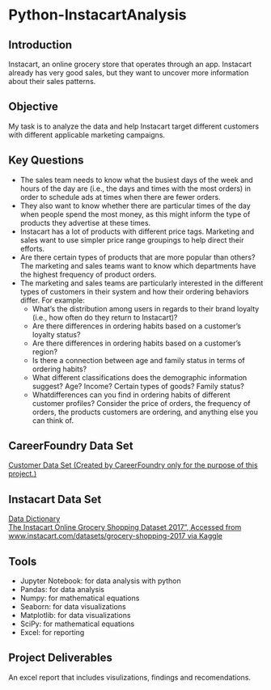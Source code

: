 # Python-InstacartAnalysis
## Introduction
Instacart, an online grocery store that operates through an app. Instacart already has very good sales, but they want to uncover more information about their sales patterns.
## Objective
My task is to analyze the data and help Instacart target different customers with different applicable marketing campaigns. 
## Key Questions
- The sales team needs to know what the busiest days of the week and hours of the day are (i.e., the days and times with the most orders) in order to schedule ads at times when there are fewer orders.   
- They also want to know whether there are particular times of the day when people spend the most money, as this might inform the type of products they advertise at these times.  
- Instacart has a lot of products with different price tags. Marketing and sales want to use simpler price range groupings to help direct their efforts.  
- Are there certain types of products that are more popular than others? The marketing and sales teams want to know which departments have the highest frequency of product orders.  
- The marketing and sales teams are particularly interested in the different types of customers in their system and how their ordering behaviors differ. For example:   
  - What’s the distribution among users in regards to their brand loyalty (i.e., how often do they return to Instacart)?  
  - Are there differences in ordering habits based on a customer’s loyalty status?  
  - Are there differences in ordering habits based on a customer’s region?  
  - Is there a connection between age and family status in terms of ordering habits?   
  - What different classifications does the demographic information suggest? Age? Income? Certain types of goods? Family status?  
  - Whatdifferences can you find in ordering habits of different customer profiles? Consider the price of orders, the frequency of orders, the products customers are ordering, and anything else you can think of.
## CareerFoundry Data Set
[Customer Data Set (Created by CareerFoundry only for the purpose of this project.)](https://s3.amazonaws.com/coach-courses-us/public/courses/data-immersion/A4/A4_Data_Assets/customers.zip)
## Instacart Data Set
[Data Dictionary](https://gist.github.com/jeremystan/c3b39d947d9b88b3ccff3147dbcf6c6b)      
[The Instacart Online Grocery Shopping Dataset 2017”, Accessed from www.instacart.com/datasets/grocery-shopping-2017 via Kaggle](https://www.kaggle.com/datasets/psparks/instacart-market-basket-analysis)
## Tools
- Jupyter Notebook: for data analysis with python
- Pandas: for data analysis 
- Numpy: for mathematical equations 
- Seaborn: for data visualizations 
- Matplotlib: for data visualizations 
- SciPy: for mathematical equations
- Excel: for reporting
## Project Deliverables
An excel report that includes visulizations, findings and recomendations.    


